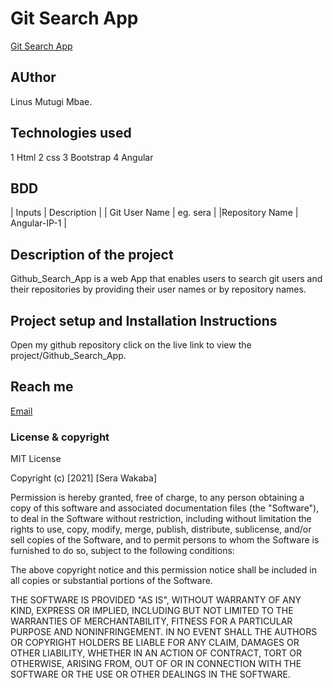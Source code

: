 # Git Search App
[Git Search App](https://github.com/linusmbae/Github_Search_App)

## AUthor
Linus Mutugi Mbae.

## Technologies used
1 Html
2 css
3 Bootstrap
4 Angular

## BDD
| Inputs | Description    |
| Git User Name       | eg. sera      |
|Repository Name       | Angular-IP-1       |

## Description of the project
Github_Search_App is a web App that enables users to search git users and their repositories by providing their user names or by repository names.

## Project setup and Installation Instructions
Open my github repository
click on the live link to view the project/Github_Search_App.

 

## Reach me
[Email](saragathoni88@gmail.com)

### License & copyright
MIT License

Copyright (c) [2021] [Sera Wakaba]

Permission is hereby granted, free of charge, to any person obtaining a copy
of this software and associated documentation files (the "Software"), to deal
in the Software without restriction, including without limitation the rights
to use, copy, modify, merge, publish, distribute, sublicense, and/or sell
copies of the Software, and to permit persons to whom the Software is
furnished to do so, subject to the following conditions:

The above copyright notice and this permission notice shall be included in all
copies or substantial portions of the Software.

THE SOFTWARE IS PROVIDED "AS IS", WITHOUT WARRANTY OF ANY KIND, EXPRESS OR
IMPLIED, INCLUDING BUT NOT LIMITED TO THE WARRANTIES OF MERCHANTABILITY,
FITNESS FOR A PARTICULAR PURPOSE AND NONINFRINGEMENT. IN NO EVENT SHALL THE
AUTHORS OR COPYRIGHT HOLDERS BE LIABLE FOR ANY CLAIM, DAMAGES OR OTHER
LIABILITY, WHETHER IN AN ACTION OF CONTRACT, TORT OR OTHERWISE, ARISING FROM,
OUT OF OR IN CONNECTION WITH THE SOFTWARE OR THE USE OR OTHER DEALINGS IN THE
SOFTWARE.
